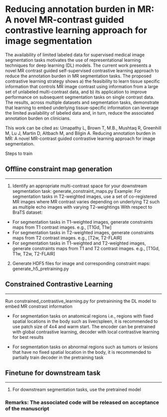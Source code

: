 # Reducing annotation burden in MR: A novel MR-contrast guided contrastive learning approach for image segmentation


The availability of limited labeled data for supervised medical image segmentation tasks motivates the use of representational learning techniques for deep learning (DL) models. The current work presents a novel MR contrast guided self-supervised contrastive learning approach to reduce the annotation burden in MR segmentation tasks. The proposed contrastive learning strategy shows a) the feasibility to learn tissue specific information that controls MR image contrast using information from a large set of unlabeled multi-contrast data, and b) its application to improve performance on subsequent segmentation tasks on single contrast data. The results, across multiple datasets and segmentation tasks, demonstrate that learning to embed underlying tissue-specific information can leverage the limited availability of labeled data and, in turn, reduce the associated annotation burden on clinicians.


This work can be cited as:
Umapathy L, Brown T, M.B., Mushtaq R, Greenhill M, Lu J, Martin D, Altbach M, and Bilgin A. Reducing annotation burden in MR: A novel MR-contrast guided contrastive learning approach for image segmentation.


Steps to train
## Offline constraint map generation
***
1) Identify an appropriate multi-contrast space for your downstream segmentation task: generate_constraint_maps.py
Example: For segmentation tasks in T2-weighted images, use a set of co-registered MR images where MR contrast varies depending on underlying T2 such as multiple echo images with varying T2-weightings
With respect to BraTS dataset:
- For segmentation tasks in T1-weighted images, generate constraints maps from T1 contrast images. e.g., [T1Gd, T1w]
- For segmentation tasks in T2-weighted images, generate constraints maps from T2 contrast images. e.g., [T2w, T2-FLAIR]
- For segmentation tasks in T1-weighted and T2-weighted images, generate constraints maps from T1 and T2 contrast images. e.g., [T1Gd, T1w, T2w, T2-FLAIR]

2) Generate HDF5 files for image and corresponding constraint maps: generate_h5_pretraining.py

## Constrained Contrastive Learning
***
Run constrained_contrastive_learning.py for pretrainining the DL model to embed MR constrast information
- For segmentation tasks on anatomical regions i.e., regions with fixed spatial locations in the body such as liver/spleen, it is recommended to use patch size of 4x4 and warm start. The encoder can be pretrained with global contrastive learning, decoder with local contrastive learning for best results

 - For segmentation tasks on abnormal regions such as tumors or lesions that have no fixed spatial location in the body, it is recommended to partially train decoder in the pretraining task 

## Finetune for downstream task
***
1) For downstream segmentation tasks, use the pretrained model
### Remarks: The associated code will be released on acceptance of the manuscript


